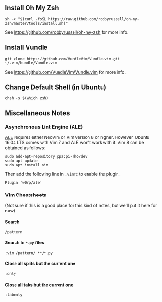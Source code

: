 Install Oh My Zsh
---

    sh -c "$(curl -fsSL https://raw.github.com/robbyrussell/oh-my-zsh/master/tools/install.sh)"

See https://github.com/robbyrussell/oh-my-zsh for more info.

Install Vundle
---

    git clone https://github.com/VundleVim/Vundle.vim.git ~/.vim/bundle/Vundle.vim

See https://github.com/VundleVim/Vundle.vim for more info.

Change Default Shell (in Ubuntu)
---

    chsh -s $(which zsh)

Miscellaneous Notes
---

### Asynchronous Lint Engine (ALE)

[ALE](https://github.com/w0rp/ale) requires either NeoVim or Vim version 8 or higher. However, Ubuntu 16.04 LTS comes with Vim 7 and ALE won't work with it. Vim 8 can be obtained as follows:

    sudo add-apt-repository ppa:pi-rho/dev
    sudo apt update
    sudo apt install vim
    
Then add the following line in `.vimrc` to enable the plugin.

    Plugin 'w0rp/ale'

### Vim Cheatsheets

(Not sure if this is a good place for this kind of notes, but we'll put it here for now)

#### Search

    /pattern
    
#### Search in `*.py` files

    :vim /pattern/ **/*.py

#### Close all splits but the current one

    :only

#### Close all tabs but the current one

    :tabonly
